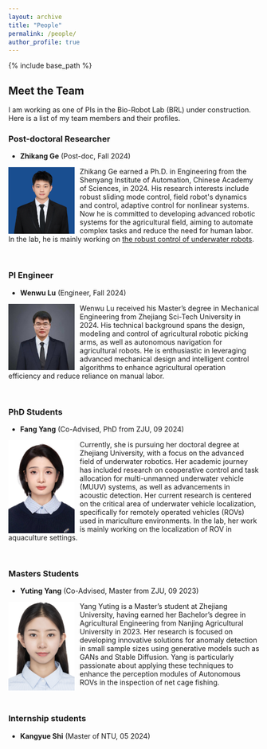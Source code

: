 ```yaml
---
layout: archive
title: "People"
permalink: /people/
author_profile: true
---
```


{% include base_path %}

## Meet the Team

I am working as one of PIs in the Bio-Robot Lab (BRL) under construction. Here is a list of my team members and their profiles.

<!-- <img src="https://jiaoyangli.me/images/logo-white-background.png" title="logo" width="800pt" alt="ARCS Lab"/> -->

<!-- ## Current Members -->
### Post-doctoral Researcher
- **Zhikang Ge** (Post-doc, Fall 2024)

<img src="../images/gezhikang.jpeg" style="float:left;width:100pt;padding-right:10px;"  alt="Zhikang Ge"/>
<p>
    Zhikang Ge earned a Ph.D. in Engineering from the Shenyang Institute of Automation, Chinese Academy of Sciences, in 2024. His research interests include robust sliding mode control, field robot's dynamics and control, adaptive control for nonlinear systems. Now he is committed to developing advanced robotic systems for the agricultural field, aiming to automate complex tasks and reduce the need for human labor. In the lab, he is mainly working on <a href="https://caseypen.github.io/portfolio/portfolio-G-rov-track/">the robust control of underwater robots</a>.
</p>

<!-- <details>
  <summary>Publications</summary>
  <ul>
    <li>
        Robust adaptive sliding mode control for path tracking of unmanned agricultural vehicles. Zhikang Ge, Zhihong Man, Zhuo Wang, et al. Computers and electrical engineering, 108: 108693, 2023.
    </li>
  </ul>
</details> -->
<br clear="all"> 

### PI Engineer
- **Wenwu Lu** (Engineer, Fall 2024)

<img src="../images/wenulu.jpeg" style="float:left;width:100pt;padding-right:10px;"  alt="Wenwu Lu"/>
<p>
  Wenwu Lu received his Master’s degree in Mechanical Engineering from Zhejiang Sci-Tech University in 2024. His technical background spans the design, modeling and control of agricultural robotic picking arms, as well as autonomous navigation for agricultural robots. He is enthusiastic in leveraging advanced mechanical design and intelligent control algorithms to enhance agricultural operation efficiency and reduce reliance on manual labor.

  <!-- Currently, Wenwu Lu is dedicated to developing intelligent robotic systems for precision agriculture, with a particular focus on fruit and vegetable harvesting. In the lab, his primary research involves the development of a transportation system for strawberry-picking robots. He is working on multi-robot cooperative control technology to address challenges in transportation and scheduling during harvesting, aiming to optimize operational efficiency. His research not only explores real-time collaboration and communication in multi-robot systems but also includes high-precision motion control and navigation optimization in complex agricultural environments, driving the evolution of agricultural robots from single-task execution to multi-task coordination. -->
</p> 

<br clear="all"> 

### PhD Students
- **Fang Yang** (Co-Advised, PhD from ZJU, 09 2024)

<img src="../images/yangfang.jpeg" style="float:left;width:100pt;padding-right:10px;"  alt="Fang Yang"/>
<p>
    Currently, she is pursuing her doctoral degree at Zhejiang University, with a focus on the advanced field of underwater robotics. Her academic journey has included research on cooperative control and task allocation for multi-unmanned underwater vehicle (MUUV) systems, as well as advancements in acoustic detection. Her current research is centered on the critical area of underwater vehicle localization, specifically for remotely operated vehicles (ROVs) used in mariculture environments. In the lab, her work is mainly working on the localization of ROV in aquaculture settings.
</p>

<br clear="all"> 


### Masters Students

- **Yuting Yang** (Co-Advised, Master from ZJU, 09 2023)

<img src="../images/yyt.jpeg" style="float:left;width:100pt;padding-right:10px;"  alt="Yuting Yang"/>
<p>
  Yang Yuting is a Master’s student at Zhejiang University, having earned her Bachelor’s degree in Agricultural Engineering from Nanjing Agricultural University in 2023. Her research is focused on developing innovative solutions for anomaly detection in small sample sizes using generative models such as GANs and Stable Diffusion. Yang is particularly passionate about applying these techniques to enhance the perception modules of Autonomous ROVs in the inspection of net cage fishing. 
</p>

<br clear="all"> 

### Internship students

- **Kangyue Shi** (Master of NTU, 05 2024)
